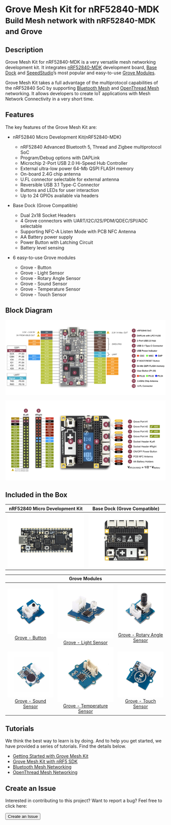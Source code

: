 # Grove Mesh Kit for nRF52840-MDK <br/><small>Build Mesh network with nRF52840-MDK and Grove</small>

## Description

Grove Mesh Kit for nRF52840-MDK is a very versatile mesh networking development kit. It integrates [nRF52840-MDK](https://wiki.makerdiary.com/nrf52840-mdk/) development board, [Base Dock](https://wiki.makerdiary.com/base-dock/) and [SeeedStudio](https://www.seeedstudio.com/)’s most popular and easy-to-use [Grove Modules](https://www.seeedstudio.com/grove.html).

Grove Mesh Kit takes a full advantage of the multiprotocol capabilities of the nRF52840 SoC by supporting [Bluetooth Mesh](/bluetooth-mesh) and [OpenThread Mesh](/openthread-mesh) networking. It allows developers to create IoT applications with Mesh Network Connectivity in a very short time.

## Features

The key features of the Grove Mesh Kit are:

* nRF52840 Micro Development Kit(nRF52840-MDK)
	* nRF52840 Advanced Bluetooth 5, Thread and Zigbee multiprotocol SoC
	* Program/Debug options with DAPLink
	* Microchip 2-Port USB 2.0 Hi-Speed Hub Controller
	* External ultra-low power 64-Mb QSPI FLASH memory
	* On-board 2.4G chip antenna
	* U.FL connector selectable for external antenna
	* Reversible USB 3.1 Type-C Connector
	* Buttons and LEDs for user interaction
	* Up to 24 GPIOs available via headers

* Base Dock (Grove Compatible)
	* Dual 2x18 Socket Headers
	* 4 Grove connectors with UART/I2C/I2S/PDM/QDEC/SPI/ADC selectable
	* Supporting NFC-A Listen Mode with PCB NFC Antenna
	* AA Battery power supply
	* Power Button with Latching Circuit
	* Battery level sensing

* 6 easy-to-use Grove modules
	* Grove - Button
	* Grove - Light Sensor
	* Grove - Rotary Angle Sensor
	* Grove - Sound Sensor
	* Grove - Temperature Sensor
	* Grove - Touch Sensor


## Block Diagram

[![](assets/images/nrf52840-mdk-pinout.jpg)](assets/images/nrf52840-mdk-pinout.jpg)

[![](assets/images/base_dock_block_diagram_v1.jpg)](assets/images/base_dock_block_diagram_v1.jpg)

## Included in the Box

| **nRF52840 Micro Development Kit** | **Base Dock (Grove Compatible)** |
|:---:|:---:|
| [![](assets/images/nrf52840-mdk_prod.png)](https://wiki.makerdiary.com/nrf52840-mdk/) | [![](assets/images/base-dock_prod.png)](https://wiki.makerdiary.com/base-dock/) |

|  | **Grove Modules** |  |
|:---:|:---:|:---:|
| [![Grove - Button](assets/images/grove-button.jpg)](https://www.seeedstudio.com/category/Grove-c-1003/category/Input-c-21/buttons-c-928/Grove-Button.html) <br>[Grove - Button](https://www.seeedstudio.com/category/Grove-c-1003/category/Input-c-21/buttons-c-928/Grove-Button.html) | [![Grove - Light Sensor](assets/images/grove-light-sensor.jpg)](https://www.seeedstudio.com/Grove-Light-Sensor-v1-2.html) <br>[Grove - Light Sensor](https://www.seeedstudio.com/Grove-Light-Sensor-v1-2.html) | [![Grove - Rotary Angle Sensor](assets/images/grove-rotary-angle-sensor.jpg)](https://www.seeedstudio.com/Grove-Rotary-Angle-Sensor.html)<br>[Grove - Rotary Angle Sensor](https://www.seeedstudio.com/Grove-Rotary-Angle-Sensor.html)|
| [![Grove - Sound Sensor](assets/images/grove-sound-sensor.jpg)](https://www.seeedstudio.com/Grove-Sound-Sensor.html)<br>[Grove - Sound Sensor](https://www.seeedstudio.com/Grove-Sound-Sensor.html) | [![Grove - Temperature Sensor](assets/images/grove-temperature-sensor.jpg)](https://www.seeedstudio.com/Grove-Temperature-Sensor.html)<br>[Grove - Temperature Sensor](https://www.seeedstudio.com/Grove-Temperature-Sensor.html) | [![Grove - Touch Sensor](assets/images/grove-touch-sensor.jpg)]()<br>[Grove - Touch Sensor](https://www.seeedstudio.com/Grove-Touch-Sensor.html)|

## Tutorials

We think the best way to learn is by doing. And to help you get started, we have provided a series of tutorials. Find the details below.

* [Getting Started with Grove Mesh Kit](/getting-started)
* [Grove Mesh Kit with nRF5 SDK](/setting-up-nrf5-sdk)
* [Bluetooth Mesh Networking](/bluetooth-mesh)
* [OpenThread Mesh Networking](/openthread-mesh)

## Create an Issue

Interested in contributing to this project? Want to report a bug? Feel free to click here:

<a href="https://github.com/makerdiary/grove-mesh-kit/issues/new"><button data-md-color-primary="marsala"><i class="fa fa-github"></i> Create an Issue</button></a>

